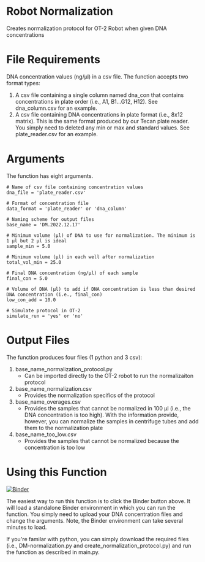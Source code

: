 # Robot Normalization
Creates normalization protocol for OT-2 Robot when given DNA concentrations

# File Requirements
DNA concentration values (ng/µl) in a csv file. The function accepts two format types:
1. A csv file containing a single column named dna_con that contains concentrations in plate order (i.e., A1, B1...G12, H12). See dna_column.csv for an example.
2. A csv file containing DNA concentrations in plate format (i.e., 8x12 matrix). This is the same format produced by our Tecan plate reader. You simply need to deleted any min or max and standard values. See plate_reader.csv for an example.

# Arguments
The function has eight arguments. 
```
# Name of csv file containing concentration values
dna_file = 'plate_reader.csv'

# Format of concentration file
data_format = 'plate_reader' or 'dna_column'

# Naming scheme for output files
base_name = 'DM.2022.12.17'

# Minimum volume (µl) of DNA to use for normalization. The minimum is 1 µl but 2 µl is ideal
sample_min = 5.0

# Minimum volume (µl) in each well after normalization
total_vol_min = 25.0

# Final DNA concentration (ng/µl) of each sample
final_con = 5.0

# Volume of DNA (µl) to add if DNA concentration is less than desired DNA concentration (i.e., final_con)
low_con_add = 10.0

# Simulate protocol in OT-2
simulate_run = 'yes' or 'no'
```

# Output Files
The function produces four files (1 python and 3 csv):
1. base_name_normalization_protocol.py
    - Can be imported directly to the OT-2 robot to run the normalizaiton protocol 
2. base_name_normalization.csv
    - Provides the normalization specifics of the protocol
3. base_name_overages.csv
    - Provides the samples that cannot be normalized in 100 µl (i.e., the DNA concentration is too high). With the information provide, however, you can normalize the samples in centrifuge tubes and add them to the normalization plate
4. base_name_too_low.csv
    - Provides the samples that cannot be normalized because the concentration is too low

# Using this Function
[![Binder](https://mybinder.org/badge_logo.svg)](https://mybinder.org/v2/gh/jdylanmaddox/Robot_Normalization/HEAD?labpath=index.ipynb)

The easiest way to run this function is to click the Binder button above. It will load a standalone Binder environment in which you can run the function. You simply need to upload your DNA concentration files and change the arguments. Note, the Binder environment can take several minutes to load. 

If you're familar with python, you can simply download the required files (i.e., DM-normalization.py and create_normalization_protocol.py) and run the function as described in main.py.
